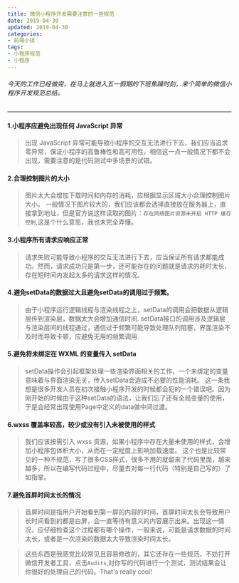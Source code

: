 ```yaml
---
title: 微信小程序开发需要注意的一些规范
date: 2019-04-30
updated: 2019-04-30
categories:
- 前端小技
tags: 
- 小程序规范
- 小程序
---
```

######  今天的工作已经做完，在马上就进入五一假期的下班焦躁时刻，来个简单的微信小程序开发规范总结。
---
#### 1.小程序应避免出现任何 JavaScript 异常
>出现 JavaScript 异常可能导致小程序的交互无法进行下去，我们应当追求零异常，保证小程序的高鲁棒性和高可用性，相信这一点一般情况下都不会出现，需要注意的是代码测试中多场景的试错。  
<!-- more -->
#### 2.合理控制图片的大小
>图片太大会增加下载时间和内存的消耗，应根据显示区域大小合理控制图片大小。
一般情况下图片较大的，我们应该都会选择直接放在服务器上，直接拿到地址，但是官方说这样读取的图片：`存在网络图片资源未开启 HTTP 缓存控制`,这是个什么意思，我也未完全弄懂。
#### 3.小程序所有请求应响应正常
>请求失败可能导致小程序的交互无法进行下去，应当保证所有请求都能成功。然而，请求成功只是第一步，还可能存在的问题就是请求的耗时太长、存在短时间内发起太多的请求这样的情况。
####  4.避免setData的数据过大且避免setData的调用过于频繁。
>由于小程序运行逻辑线程与渲染线程之上，setData的调用会把数据从逻辑层传到渲染层，数据太大会增加通信时间.
setData接口的调用涉及逻辑层与渲染层间的线程通过，通信过于频繁可能导致处理队列阻塞，界面渲染不及时而导致卡顿，应避免无用的频繁调用.
#### 5.避免将未绑定在 WXML 的变量传入 setData
>setData操作会引起框架处理一些渲染界面相关的工作，一个未绑定的变量意味着与界面渲染无关，传入setData会造成不必要的性能消耗。
这一条我想是很多开发人员在初次接触小程序开发的时候都会犯的一个错误吧。因为刚开始的时候由于这种setData的语法，让我们忘了还有全局变量的使用，于是会经常出现使用Page中定义的data做中间过渡。
#### 6.wxss 覆盖率较高，较少或没有引入未被使用的样式
>我们应该按需引入 wxss 资源，如果小程序中存在大量未使用的样式，会增加小程序包体积大小，从而在一定程度上影响加载速度。
>这个也是比较常见的一种不规范，写了很多CSS样式，很多不用的就留来了代码里面，越来越多，所以在编写代码过程中，尽量去对每一行代码（特别是自己写的）了如指掌。
#### 7.避免首屏时间太长的情况
>首屏时间是指用户开始看到第一屏的内容的时间，首屏时间太长会导致用户长时间看到的都是白屏，会一直等待有意义的内容展示出来。出现这一情况，应仔细检查这个过程都有哪个操作，一般来说，可能是请求数据的时间太长，或者是一次渲染的数据太大导致渲染时间太长。

>这些东西是我感觉比较常见且容易修改的，其它还存在一些规范，不妨打开微信开发者工具，点击`Audits`,对你写的代码进行一个测试，测试结果会让你很好的处理自己的代码。That's really cool!

